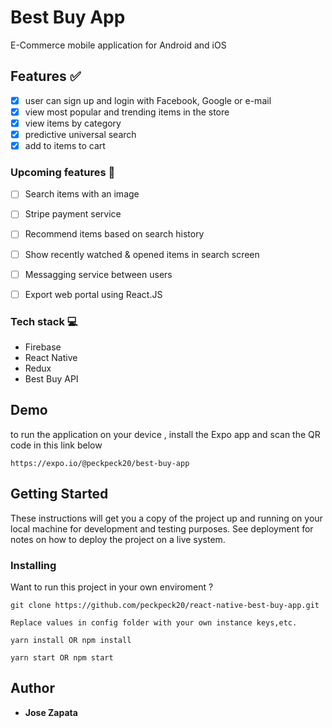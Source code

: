 # Best Buy App

E-Commerce mobile application for Android and iOS

## Features :white_check_mark:
- [X] user can sign up and login with Facebook, Google or e-mail
- [X] view most popular and trending items in the store
- [X] view items by category
- [X] predictive universal search
- [X] add to items to cart

### Upcoming features :memo:
- [ ] Search items with an image 
- [ ] Stripe payment service
- [ ] Recommend items based on search history
- [ ] Show recently watched & opened items in search screen
- [ ] Messagging service between users
- [ ] Export web portal using React.JS



### Tech stack :computer:
- Firebase
- React Native
- Redux
- Best Buy API

## Demo

to run the application on your device , install the Expo app and scan the QR code in this link below

```
https://expo.io/@peckpeck20/best-buy-app  
```

## Getting Started

These instructions will get you a copy of the project up and running on your local machine for development and testing purposes. See deployment for notes on how to deploy the project on a live system.


### Installing

Want to run this project in your own enviroment ?


```
git clone https://github.com/peckpeck20/react-native-best-buy-app.git
```
```
Replace values in config folder with your own instance keys,etc.
```

```
yarn install OR npm install
```

```
yarn start OR npm start
```


## Author

* **Jose Zapata** 


